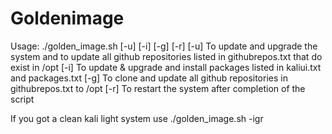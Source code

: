 # Goldenimage

Usage: ./golden_image.sh [-u] [-i] [-g] [-r]
	[-u] To update and upgrade the system and to update all github repositories listed in
             githubrepos.txt that do exist in /opt
	[-i] To update & upgrade and install packages listed in kaliui.txt and packages.txt 
	[-g] To clone and update all github repositories in githubrepos.txt to /opt
	[-r] To restart the system after completion of the script
	     
If you got a clean kali light system use ./golden_image.sh -igr
